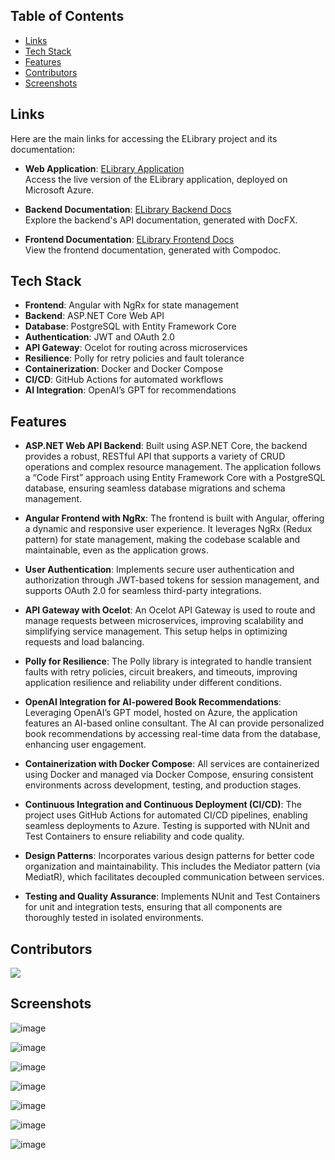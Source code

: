 ## Table of Contents
- [Links](#links)
- [Tech Stack](#tech-stack)
- [Features](#features)
- [Contributors](#contributors)
- [Screenshots](#screenshots)

## Links

Here are the main links for accessing the ELibrary project and its documentation:

- **Web Application**: [ELibrary Application](https://gray-dune-04583d603.5.azurestaticapps.net/)  
  Access the live version of the ELibrary application, deployed on Microsoft Azure.

- **Backend Documentation**: [ELibrary Backend Docs](https://tegto.github.io/ELibrary.Docs.Backend/)  
  Explore the backend's API documentation, generated with DocFX.

- **Frontend Documentation**: [ELibrary Frontend Docs](https://tegto.github.io/ELibrary.Docs.Frontend/)  
  View the frontend documentation, generated with Compodoc.

## Tech Stack
- **Frontend**: Angular with NgRx for state management
- **Backend**: ASP.NET Core Web API
- **Database**: PostgreSQL with Entity Framework Core
- **Authentication**: JWT and OAuth 2.0
- **API Gateway**: Ocelot for routing across microservices
- **Resilience**: Polly for retry policies and fault tolerance
- **Containerization**: Docker and Docker Compose
- **CI/CD**: GitHub Actions for automated workflows
- **AI Integration**: OpenAI’s GPT for recommendations
 
##  Features

- **ASP.NET Web API Backend**: Built using ASP.NET Core, the backend provides a robust, RESTful API that supports a variety of CRUD operations and complex resource management. The application follows a “Code First” approach using Entity Framework Core with a PostgreSQL database, ensuring seamless database migrations and schema management.

- **Angular Frontend with NgRx**: The frontend is built with Angular, offering a dynamic and responsive user experience. It leverages NgRx (Redux pattern) for state management, making the codebase scalable and maintainable, even as the application grows.

- **User Authentication**: Implements secure user authentication and authorization through JWT-based tokens for session management, and supports OAuth 2.0 for seamless third-party integrations.

- **API Gateway with Ocelot**: An Ocelot API Gateway is used to route and manage requests between microservices, improving scalability and simplifying service management. This setup helps in optimizing requests and load balancing.

- **Polly for Resilience**: The Polly library is integrated to handle transient faults with retry policies, circuit breakers, and timeouts, improving application resilience and reliability under different conditions.

- **OpenAI Integration for AI-powered Book Recommendations**: Leveraging OpenAI’s GPT model, hosted on Azure, the application features an AI-based online consultant. The AI can provide personalized book recommendations by accessing real-time data from the database, enhancing user engagement.

- **Containerization with Docker Compose**: All services are containerized using Docker and managed via Docker Compose, ensuring consistent environments across development, testing, and production stages.

- **Continuous Integration and Continuous Deployment (CI/CD)**: The project uses GitHub Actions for automated CI/CD pipelines, enabling seamless deployments to Azure. Testing is supported with NUnit and Test Containers to ensure reliability and code quality.

- **Design Patterns**: Incorporates various design patterns for better code organization and maintainability. This includes the Mediator pattern (via MediatR), which facilitates decoupled communication between services.

- **Testing and Quality Assurance**: Implements NUnit and Test Containers for unit and integration tests, ensuring that all components are thoroughly tested in isolated environments.

## Contributors
<a href="https://github.com/TEGTO/ELibrary/graphs/contributors">
  <img src="https://contrib.rocks/image?repo=TEGTO/ELibrary"/>
</a>

## Screenshots 
![image](https://github.com/user-attachments/assets/473221cd-25b5-4681-9139-60f66b48dd98)

![image](https://github.com/user-attachments/assets/dae00cc3-c261-498b-9893-0098a2d778ed)

![image](https://github.com/user-attachments/assets/44360e7d-c594-42a8-aeac-ba33c8e7f7ff)

![image](https://github.com/user-attachments/assets/c4855a4c-3b6c-4269-be33-4d45eace932e)

![image](https://github.com/user-attachments/assets/c9a8d14f-3cfd-4956-a35a-5d3839d30a15)

![image](https://github.com/user-attachments/assets/b0c12186-bb05-44aa-8f35-cd3b64969ed1)

![image](https://github.com/user-attachments/assets/76890fd6-6b08-4001-b5f7-520e6b6b6b91)